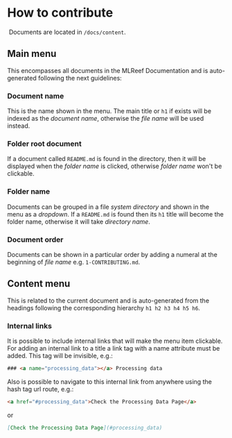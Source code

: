 # How to contribute
​
Documents are located in `/docs/content`.
​
## Main menu
This encompasses all documents in the MLReef Documentation and is auto-generated
following the next guidelines:
​
### Document name
This is the name shown in the menu.
The main title or `h1` if exists will be indexed as the *document name*, otherwise
the *file name* will be used instead.
​
### Folder root document
If a document called `README.md` is found in the directory, then it will be displayed
when the *folder name* is clicked, otherwise *folder name* won't be clickable.
​
### Folder name
Documents can be grouped in a file *system directory* and shown in the menu as a *dropdown*. If a `README.md` is found then its `h1` title will become the folder name, otherwise it will take *directory name*.
​
### Document order
Documents can be shown in a particular order by adding a numeral at the beginning of
*file name* e.g. `1-CONTRIBUTING.md`.
​
## Content menu
This is related to the current document and is auto-generated from the headings
following the corresponding hierarchy `h1 h2 h3 h4 h5 h6`.
​
### Internal links
It is possible to include internal links that will make the menu item clickable.
For adding an internal link to a title a link tag with a name attribute must be added.
This tag will be invisible, e.g.:
```html
### <a name="processing_data"></a> Processing data
```
Also is possible to navigate to this internal link from anywhere using the hash tag url route, e.g.:
​
```html
<a href="#processing_data">Check the Processing Data Page</a>
```
or
```md
[Check the Processing Data Page](#processing_data)
```